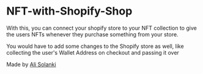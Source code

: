 # NFT-with-Shopify-Shop

With this, you can connect your shopify store to your NFT collection to give the users NFTs whenever they purchase something from your store.

You would have to add some changes to the Shopify store as well, like collecting the user's Wallet Address on checkout and passing it over

Made by [Ali Solanki](https://alisolanki.com)
